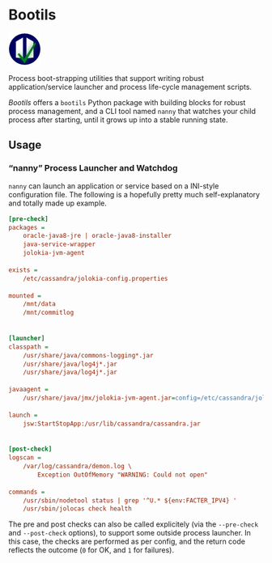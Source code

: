 # Bootils

![logo](https://raw.githubusercontent.com/Build-The-Web/bootils/master/docs/_static/img/logo-64.png)

Process boot-strapping utilities that support writing
robust application/service launcher and
process life-cycle management scripts.

*Bootils* offers a ``bootils`` Python package with building blocks
for robust process management, and a CLI tool named ``nanny`` that
watches your child process after starting, until it grows up
into a stable running state.


## Usage

### “nanny” Process Launcher and Watchdog

``nanny`` can launch an application or service based on a INI-style
configuration file. The following is a hopefully pretty much
self-explanatory and totally made up example.

```ini
[pre-check]
packages =
    oracle-java8-jre | oracle-java8-installer
    java-service-wrapper
    jolokia-jvm-agent

exists =
    /etc/cassandra/jolokia-config.properties

mounted =
    /mnt/data
    /mnt/commitlog


[launcher]
classpath =
    /usr/share/java/commons-logging*.jar
    /usr/share/java/log4j*.jar
    /usr/share/java/log4j*.jar

javaagent =
    /usr/share/java/jmx/jolokia-jvm-agent.jar=config=/etc/cassandra/jolokia-config.properties

launch =
    jsw:StartStopApp:/usr/lib/cassandra/cassandra.jar


[post-check]
logscan =
    /var/log/cassandra/demon.log \
        Exception OutOfMemory "WARNING: Could not open"

commands =
    /usr/sbin/nodetool status | grep '^U.* ${env:FACTER_IPV4} '
    /usr/sbin/jolocas check health
```

The pre and post checks can also be called explicitely (via the
``--pre-check`` and ``--post-check`` options), to support some
outside process launcher. In this case, the checks are performed
as per config, and the return code reflects the outcome
(``0`` for OK, and ``1`` for failures).
